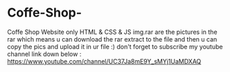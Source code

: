 # Coffe-Shop-
Coffe Shop Website only HTML &amp; CSS &amp; JS
img.rar are the pictures in the rar which means u can download the rar 
extract to the file and then u can copy the pics and upload it in ur file :) 
don't forget to subscribe my youtube channel link down below :
https://www.youtube.com/channel/UC37Ja8mE9Y_sMYj1UaMDXAQ
